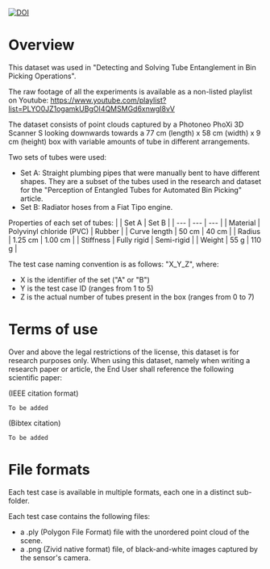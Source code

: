 [![DOI](https://zenodo.org/badge/192831421.svg)](https://zenodo.org/badge/latestdoi/192831421)

# Overview

This dataset was used in "Detecting and Solving Tube Entanglement in Bin Picking Operations".

The raw footage of all the experiments is available as a non-listed playlist on Youtube: https://www.youtube.com/playlist?list=PLYO0JZ1ogamkUBgOI4QMSMGd6xnwgI8vV

The dataset consists of point clouds captured by a Photoneo PhoXi 3D Scanner S looking downwards towards a 77 cm (length) x 58 cm (width) x 9 cm (height) box with variable amounts of tube in different arrangements.

Two sets of tubes were used:
- Set A: Straight plumbing pipes that were manually bent to have different shapes. They are a subset of the tubes used in the research and dataset for the "Perception of Entangled Tubes for Automated Bin Picking" article.
- Set B: Radiator hoses from a Fiat Tipo engine.

Properties of each set of tubes:
| | Set A | Set B |
| --- | --- | --- |
| Material | Polyvinyl chloride (PVC) | Rubber |
| Curve length | 50 cm | 40 cm |
| Radius | 1.25 cm | 1.00 cm |
| Stiffness | Fully rigid | Semi-rigid |
| Weight | 55 g | 110 g |

The test case naming convention is as follows: "X_Y_Z", where:
- X is the identifier of the set ("A" or "B")
- Y is the test case ID (ranges from 1 to 5)
- Z is the actual number of tubes present in the box (ranges from 0 to 7)

# Terms of use

Over and above the legal restrictions of the license, this dataset is for research purposes only. When using this dataset, namely when writing a research paper or article, the End User shall reference the following scientific paper:

(IEEE citation format)
```
To be added
```

(Bibtex citation)
```
To be added
```

# File formats

Each test case is available in multiple formats, each one in a distinct sub-folder.

Each test case contains the following files:
- a .ply (Polygon File Format) file with the unordered point cloud of the scene.
- a .png (Zivid native format) file, of black-and-white images captured by the sensor's camera.
